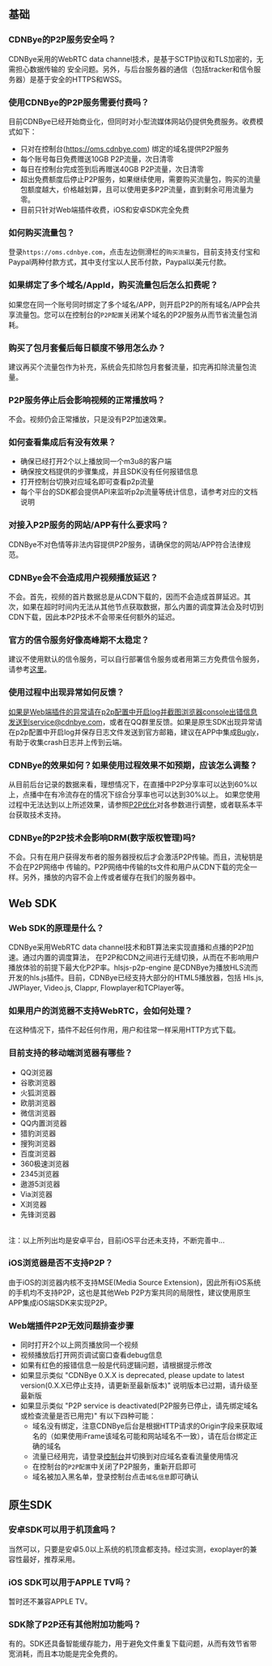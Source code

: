 
## 基础
### CDNBye的P2P服务安全吗？
CDNBye采用的WebRTC data channel技术，是基于SCTP协议和TLS加密的，无需担心数据传输的
安全问题。另外，与后台服务器的通信（包括tracker和信令服务器）是基于安全的HTTPS和WSS。
 
### 使用CDNBye的P2P服务需要付费吗？
目前CDNBye已经开始商业化，但同时对小型流媒体网站仍提供免费服务。收费模式如下：
- 只对在控制台(https://oms.cdnbye.com) 绑定的域名提供P2P服务
- 每个账号每日免费赠送10GB P2P流量，次日清零
- 每日在控制台完成签到后再赠送40GB P2P流量，次日清零
- 超出免费额度后停止P2P服务，如果继续使用，需要购买流量包，购买的流量包额度越大，价格越划算，且可以使用更多P2P流量，直到剩余可用流量为零。
- 目前只针对Web端插件收费，iOS和安卓SDK完全免费

### 如何购买流量包？
登录`https://oms.cdnbye.com`，点击左边侧滑栏的`购买流量包`，目前支持支付宝和Paypal两种付款方式，其中支付宝以人民币付款，Paypal以美元付款。
 
### 如果绑定了多个域名/AppId，购买流量包后怎么扣费呢？
如果您在同一个账号同时绑定了多个域名/APP，则开启P2P的所有域名/APP会共享流量包。您可以在控制台的`P2P配置`关闭某个域名的P2P服务从而节省流量包消耗。

### 购买了包月套餐后每日额度不够用怎么办？
建议再买个流量包作为补充，系统会先扣除包月套餐流量，扣完再扣除流量包流量。

### P2P服务停止后会影响视频的正常播放吗？
不会。视频仍会正常播放，只是没有P2P加速效果。

### 如何查看集成后有没有效果？
- 确保已经打开2个以上播放同一个m3u8的客户端
- 确保按文档提供的步骤集成，并且SDK没有任何报错信息
- 打开控制台切换对应域名即可查看p2p流量
- 每个平台的SDK都会提供API来监听p2p流量等统计信息，请参考对应的文档说明

### 对接入P2P服务的网站/APP有什么要求吗？
CDNBye不对色情等非法内容提供P2P服务，请确保您的网站/APP符合法律规范。

### CDNBye会不会造成用户视频播放延迟？
不会。首先，视频的首片数据总是从CDN下载的，因而不会造成首屏延迟。其次，如果在超时时间内无法从其他节点获取数据，那么内置的调度算法会及时切到CDN下载，因此本P2P技术不会带来任何额外的延迟。

### 官方的信令服务好像高峰期不太稳定？
建议不使用默认的信令服务，可以自行部署信令服务或者用第三方免费信令服务，请参考[这里](/signaling.md)。

### 使用过程中出现异常如何反馈？
如果是Web端插件的异常请在p2p配置中开启log并截图浏览器console出错信息发送到service@cdnbye.com，或者在QQ群里反馈。如果是原生SDK出现异常请在p2p配置中开启log并保存日志文件发送到官方邮箱，建议在APP中集成[Bugly](https://bugly.qq.com)，有助于收集crash日志并上传到云端。

### CDNBye的效果如何？如果使用过程效果不如预期，应该怎么调整？
从目前后台记录的数据来看，理想情况下，在直播中P2P分享率可以达到60%以上，点播中在有冷流存在的情况下综合分享率也可以达到30%以上。
如果您使用过程中无法达到以上所述效果，请参照[P2P优化](/m3u8.md)对各参数进行调整，或者联系本平台获取技术支持。

### CDNBye的P2P技术会影响DRM(数字版权管理)吗?
不会。只有在用户获得发布者的服务器授权后才会激活P2P传输。而且，流秘钥是不会在P2P网络中
传输的。P2P网络中传输的ts文件和用户从CDN下载的完全一样。另外，播放的内容不会上传或者缓存在我们的服务器中。

## Web SDK
### Web SDK的原理是什么？
CDNBye采用WebRTC data channel技术和BT算法来实现直播和点播的P2P加速。通过内置的调度算法，
在P2P和CDN之间进行无缝切换，从而在不影响用户播放体验的前提下最大化P2P率。hlsjs-p2p-engine
是CDNBye为播放HLS流而开发的hls.js插件。目前，CDNBye已经支持大部分的HTML5播放器，包括
Hls.js, JWPlayer, Video.js, Clappr, Flowplayer和TCPlayer等。

### 如果用户的浏览器不支持WebRTC，会如何处理？
在这种情况下，插件不起任何作用，用户和往常一样采用HTTP方式下载。

### 目前支持的移动端浏览器有哪些？
- QQ浏览器
- 谷歌浏览器<br>
- 火狐浏览器<br>
- 欧朋浏览器<br>
- 微信浏览器<br>
- QQ内置浏览器<br>
- 猎豹浏览器<br>
- 搜狗浏览器
- 百度浏览器
- 360极速浏览器<br>
- 2345浏览器<br>
- 遨游5浏览器<br>
- Via浏览器
- X浏览器
- 先锋浏览器
<br>
注：以上所列出均是安卓平台，目前iOS平台还未支持，不断完善中...

### iOS浏览器是否不支持P2P？
由于iOS的浏览器内核不支持MSE(Media Source Extension)，因此所有iOS系统的手机均不支持P2P，这也是其他Web P2P方案共同的局限性，建议使用原生APP集成iOS端SDK来实现P2P。

### Web端插件P2P无效问题排查步骤
- 同时打开2个以上网页播放同一个视频
- 视频播放后打开网页调试窗口查看debug信息
- 如果有红色的报错信息一般是代码逻辑问题，请根据提示修改
- 如果显示类似 "CDNBye 0.X.X is deprecated, please update to latest version(0.X.X已停止支持，请更新至最新版本)" 说明版本已过期，请升级至最新版
- 如果显示类似 "P2P service is deactivated(P2P服务已停止，请先绑定域名或检查流量是否已用完)" 有以下四种可能：
    - 域名没有绑定，注意CDNBye后台是根据HTTP请求的Origin字段来获取域名的（如果使用iFrame该域名可能和网站域名不一致），请在后台绑定正确的域名
    - 流量已经用完，请登录[控制台](https://oms.cdnbye.com)并切换到对应域名查看流量使用情况
    - 在控制台的`P2P配置`中关闭了P2P服务，重新开启即可
    - 域名被加入黑名单，登录控制台点击`域名信息`即可确认
 
## 原生SDK
### 安卓SDK可以用于机顶盒吗？
当然可以，只要是安卓5.0以上系统的机顶盒都支持。经过实测，exoplayer的兼容性最好，推荐采用。

### iOS SDK可以用于APPLE TV吗？
暂时还不兼容APPLE TV。

### SDK除了P2P还有其他附加功能吗？
有的。SDK还具备智能缓存能力，用于避免文件重复下载问题，从而有效节省带宽消耗，而且本功能是完全免费的。

